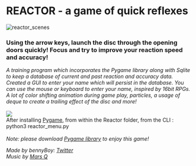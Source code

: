 # REACTOR - a game of quick reflexes
![reactor_scenes](https://user-images.githubusercontent.com/86641253/140087789-e2d0364f-10fb-4af5-a21e-f51ac179533b.png)
<h3>Using the arrow keys, launch the disc through the opening doors quickly! Focus and try to improve your reaction speed and accuracy!</h3>

<i>A training program which incorporates the Pygame library along with Sqlite to keep a database of current and past reaction and accuracy data. Created a GUI to enter your name which will persist in the database. You can use the mouse or keyboard to enter your name, inspired by 16bit RPGs. A lot of color shifting animation during game play, particles, a usage of deque to create a trailing effect of the disc and more!</i>
<br><br>![](https://img.shields.io/badge/INSTALLATION:-orange?style=for-the-badge)<br>After installing <a href="https://pypi.org/project/pygame/" target="_blank" rel="noopener noreferrer">Pygame</a>, from within the Reactor folder, from the CLI : python3 reactor_menu.py
<br><br><i>Note: please download <a href="https://pypi.org/project/pygame/" target="_blank" rel="noopener noreferrer">Pygame library</a> to enjoy this game! 

Made by bennyBoy: <a href="https://twitter.com/Bennyboy_JP" target="_blank" rel="noopener noreferrer" >Twitter</a><br>
Music by <a href="https://www.linkedin.com/in/marcelinoquiroz/" target="_blank" rel="noopener noreferrer">Mars Q</a>

